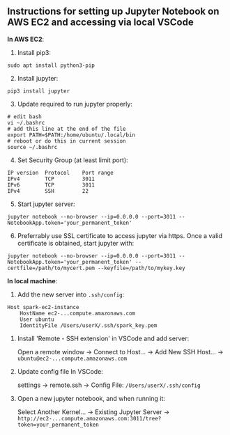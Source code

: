 ## Instructions for setting up Jupyter Notebook on AWS EC2 and accessing via local VSCode

**In AWS EC2**:

1) Install pip3:
```shell
sudo apt install python3-pip
```

2) Install jupyter:
```shell
pip3 install jupyter
```

3) Update required to run jupyter properly:
```shell
# edit bash
vi ~/.bashrc
# add this line at the end of the file
export PATH=$PATH:/home/ubuntu/.local/bin
# reboot or do this in current session
source ~/.bashrc
```

4) Set Security Group (at least limit port):
```
IP version	Protocol	Port range
IPv4		TCP			3011
IPv6		TCP			3011
IPv4		SSH			22
```

5) Start jupyter server:
```shell
jupyter notebook --no-browser --ip=0.0.0.0 --port=3011 --NotebookApp.token='your_permanent_token'
```

6) Preferrably use SSL certificate to access jupyter via https. Once a valid certificate is obtained, start jupyter with:
```shell
jupyter notebook --no-browser --ip=0.0.0.0 --port=3011 --NotebookApp.token='your_permanent_token' --certfile=/path/to/mycert.pem --keyfile=/path/to/mykey.key
```


**In local machine**:

1) Add the new server into `.ssh/config`:
```shell
Host spark-ec2-instance
    HostName ec2-...compute.amazonaws.com
    User ubuntu
    IdentityFile /Users/userX/.ssh/spark_key.pem
```
1) Install 'Remote - SSH extension' in VSCode and add server:

	Open a remote window -> Connect to Host... -> Add New SSH Host... ->
	`ubuntu@ec2-...compute.amazonaws.com` 

2) Update config file In VSCode:

   	settings -> remote.ssh -> Config File: `/Users/userX/.ssh/config`

3) Open a new jupyter notebook, and when running it:

	Select Another Kernel... -> Existing Jupyter Server -> `http://ec2-...compute.amazonaws.com:3011/tree?token=your_permanent_token`

